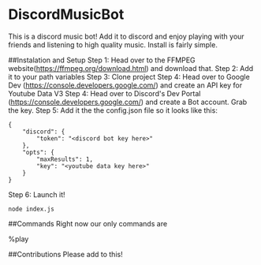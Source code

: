 # DiscordMusicBot
This is a discord music bot! Add it to discord and enjoy playing with your friends and listening to high quality music. Install is fairly simple.

##Instalation and Setup
Step 1: Head over to the FFMPEG website(https://ffmpeg.org/download.html) and download that.
Step 2: Add it to your path variables
Step 3: Clone project
Step 4: Head over to Google Dev (https://console.developers.google.com/) and create an API key for Youtube Data V3
Step 4: Head over to Discord's Dev Portal (https://console.developers.google.com/) and create a Bot account. Grab the key.
Step 5: Add it the the config.json file so it looks like this:
```
{
    "discord": {
        "token": "<discord bot key here>"
    },
    "opts": {
        "maxResults": 1,
        "key": "<youtube data key here>"
    }
}
```
Step 6: Launch it!
```
node index.js
```

##Commands
Right now our only commands are 

%play <search term>

##Contributions
Please add to this!

